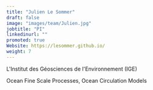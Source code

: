 ```yaml
---
title: "Julien Le Sommer"
draft: false
image: "images/team/Julien.jpg"
jobtitle: "PI"
linkedinurl: ""
promoted: true
Website: https://lesommer.github.io/
weight: 7
---
```


L'Institut des Géosciences de l'Environnement (IGE)

Ocean Fine Scale Processes, Ocean Circulation Models


